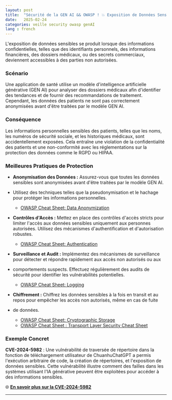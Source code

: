 ```yaml
---
layout: post
title:  "Sécurité de la GEN AI && OWASP ! 💥 Exposition de Données Sensibles 💥 "
date:   2025-02-24
categories: veille security owasp genAI 
lang : french
---
```


L'exposition de données sensibles se produit lorsque des informations confidentielles, telles que des identifiants personnels, des
informations financières, des dossiers médicaux, ou des secrets commerciaux, deviennent accessibles à des parties non autorisées.


### Scénario

Une application de santé utilise un modèle d'intelligence artificielle générative (GEN AI) pour analyser des dossiers médicaux afin 
d'identifier des tendances et de fournir des recommandations de traitement. Cependant, les données des patients ne sont pas correctement 
anonymisées avant d'être traitées par le modèle GEN AI.

### Conséquence

Les informations personnelles sensibles des patients, telles que les noms, les numéros de sécurité sociale, et les historiques médicaux, 
sont accidentellement exposées. Cela entraîne une violation de la confidentialité des patients et une non-conformité avec les réglementations 
sur la protection des données comme le RGPD ou HIPAA.

### Meilleures Pratiques de Protection

- **Anonymisation des Données :** Assurez-vous que toutes les données sensibles sont anonymisées avant d'être traitées par le modèle GEN AI. 
- Utilisez des techniques telles que la pseudonymisation et le hachage pour protéger les informations personnelles.
  - [OWASP Cheat Sheet: Data Anonymization](https://cheatsheetseries.owasp.org/cheatsheets/Data_Anonymization_Cheat_Sheet.html)

- **Contrôles d'Accès :** Mettez en place des contrôles d'accès stricts pour limiter l'accès aux données sensibles uniquement aux personnes autorisées. Utilisez des mécanismes d'authentification et d'autorisation robustes.
  - [OWASP Cheat Sheet: Authentication](https://cheatsheetseries.owasp.org/cheatsheets/Authentication_Cheat_Sheet.html)

- **Surveillance et Audit :** Implémentez des mécanismes de surveillance pour détecter et répondre rapidement aux accès non autorisés ou aux 
- comportements suspects. Effectuez régulièrement des audits de sécurité pour identifier les vulnérabilités potentielles.
  - [OWASP Cheat Sheet: Logging](https://cheatsheetseries.owasp.org/cheatsheets/Logging_Cheat_Sheet.html)

- **Chiffrement :** Chiffrez les données sensibles à la fois en transit et au repos pour empêcher les accès non autorisés, même en cas de fuite 
- de données.
  - [OWASP Cheat Sheet: Cryptographic Storage](https://cheatsheetseries.owasp.org/cheatsheets/Cryptographic_Storage_Cheat_Sheet.html)
  - [OWASP Cheat Sheet : Transport Layer Security Cheat Sheet](https://cheatsheetseries.owasp.org/cheatsheets/Transport_Layer_Security_Cheat_Sheet.html)

### Exemple Concret

**CVE-2024-5982** : Une vulnérabilité de traversée de répertoire dans la fonction de téléchargement utilisateur de ChuanhuChatGPT a permis 
l'exécution arbitraire de code, la création de répertoires, et l'exposition de données sensibles. Cette vulnérabilité illustre comment des 
failles dans les systèmes utilisant l'IA générative peuvent être exploitées pour accéder à des informations sensibles.

🌐 **[En savoir plus sur la CVE-2024-5982](https://thehackernews.com/2024/10/researchers-uncover-vulnerabilities-in.html)**

---